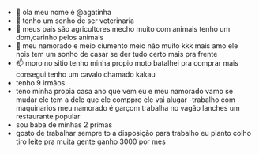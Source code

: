 - 👋 ola meu nome é @agatinha
- 👀 tenho um sonho de ser veterinaria
- 🌱 meus pais são agricultores mecho muito com animais tenho um dom,carinho pelos animais 
- 💞️ meu namorado e meio ciumento meio não muito kkk mais amo ele nois tem um sonho de casar se der tudo certo mais pra frente 
- 📫 moro no sitio tenho minha propio moto batalhei pra comprar mais consegui tenho um cavalo chamado kakau
- tenho 9 irmãos 
- teno minha propia casa ano que vem eu e meu namorado vamo se mudar ele tem a dele que ele comppro ele vai alugar 
-trabalho com maquinarios meu namorado é garçom trabalha no vagão lanches um restaurante popular
- sou baba de minhas 2 primas 
- gosto de trabalhar sempre to a disposição para trabalho eu planto colho tiro leite pra muita gente ganho 3000 por mes

